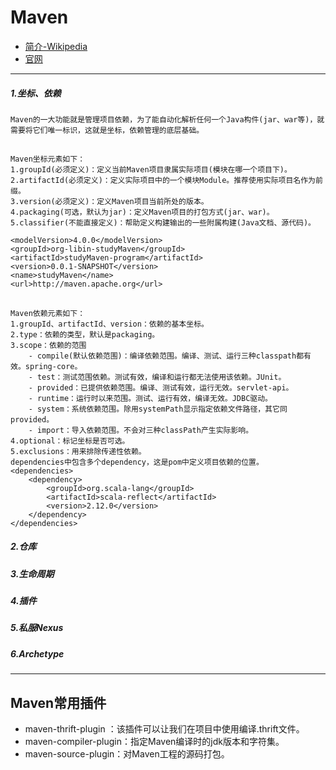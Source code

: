 # Maven
- [简介-Wikipedia](https://en.wikipedia.org/wiki/Apache_Maven)
- [官网](http://maven.apache.org/)
---
##### 1.坐标、依赖
    Maven的一大功能就是管理项目依赖，为了能自动化解析任何一个Java构件(jar、war等)，就需要将它们唯一标识，这就是坐标，依赖管理的底层基础。
##
    Maven坐标元素如下：
    1.groupId(必须定义)：定义当前Maven项目隶属实际项目(模块在哪一个项目下)。
    2.artifactId(必须定义)：定义实际项目中的一个模块Module。推荐使用实际项目名作为前缀。
    3.version(必须定义)：定义Maven项目当前所处的版本。
    4.packaging(可选，默认为jar)：定义Maven项目的打包方式(jar、war)。
    5.classifier(不能直接定义)：帮助定义构建输出的一些附属构建(Java文档、源代码)。
    
    <modelVersion>4.0.0</modelVersion>
    <groupId>org-libin-studyMaven</groupId>
    <artifactId>studyMaven-program</artifactId>
    <version>0.0.1-SNAPSHOT</version>
    <name>studyMaven</name>
    <url>http://maven.apache.org</url>

##    
    Maven依赖元素如下：
    1.groupId、artifactId、version：依赖的基本坐标。
    2.type：依赖的类型，默认是packaging。
    3.scope：依赖的范围
        - compile(默认依赖范围)：编译依赖范围。编译、测试、运行三种classpath都有效。spring-core。
        - test：测试范围依赖。测试有效，编译和运行都无法使用该依赖。JUnit。
        - provided：已提供依赖范围。编译、测试有效，运行无效。servlet-api。
        - runtime：运行时以来范围。测试、运行有效，编译无效。JDBC驱动。
        - system：系统依赖范围。除用systemPath显示指定依赖文件路径，其它同provided。
        - import：导入依赖范围。不会对三种classPath产生实际影响。
    4.optional：标记坐标是否可选。
    5.exclusions：用来排除传递性依赖。
    dependencies中包含多个dependency，这是pom中定义项目依赖的位置。
    <dependencies>
        <dependency>
            <groupId>org.scala-lang</groupId>
            <artifactId>scala-reflect</artifactId>
            <version>2.12.0</version>
        </dependency>
    </dependencies>

##### 2.仓库


##### 3.生命周期


##### 4.插件


##### 5.私服Nexus


##### 6.Archetype

---
## Maven常用插件
* maven-thrift-plugin ：该插件可以让我们在项目中使用编译.thrift文件。  
* maven-compiler-plugin：指定Maven编译时的jdk版本和字符集。  
* maven-source-plugin：对Maven工程的源码打包。  


